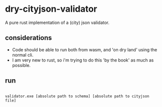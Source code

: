 # dry-cityjson-validator 

A pure rust implementation of a (city) json validator.






## considerations

- Code should be able to run both from wasm, and 'on dry land' using the normal cli.
- I am very new to rust, so i'm trying to do this 'by the book' as much as possible.


## run 
```

validator.exe [absolute path to schema] [absolute path to cityjson file]

```
